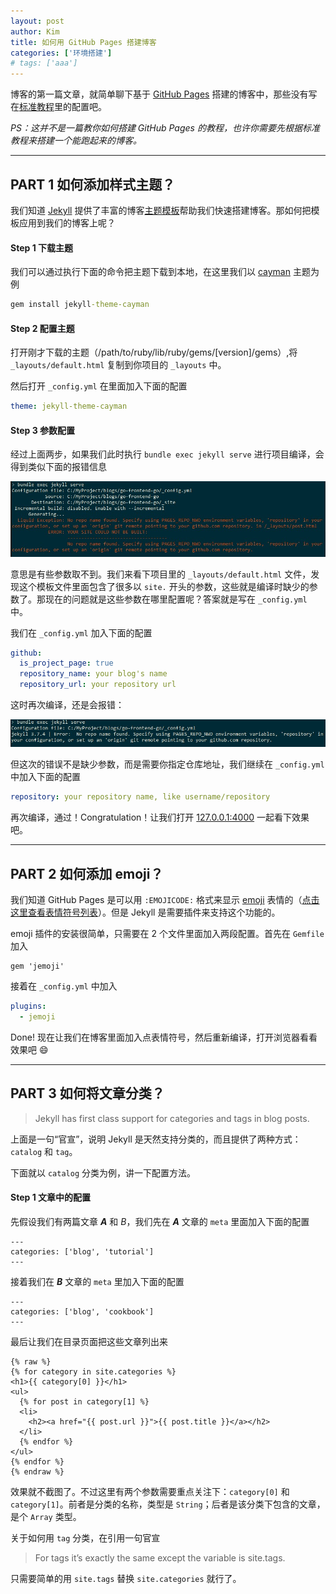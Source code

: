 ```yaml
---
layout: post
author: Kim
title: 如何用 GitHub Pages 搭建博客
categories: ['环境搭建']
# tags: ['aaa']
---
```


博客的第一篇文章，就简单聊下基于 [GitHub Pages](https://pages.github.com/) 搭建的博客中，那些没有写在[标准教程](https://help.github.com/articles/setting-up-your-github-pages-site-locally-with-jekyll/)里的配置吧。

_PS：这并不是一篇教你如何搭建 GitHub Pages 的教程，也许你需要先根据标准教程来搭建一个能跑起来的博客。_

---

## PART 1 如何添加样式主题？

我们知道 [Jekyll](https://jekyllrb.com/) 提供了丰富的博客[主题模板](https://rubygems.org/search?utf8=%E2%9C%93&query=jekyll-theme)帮助我们快速搭建博客。那如何把模板应用到我们的博客上呢？

#### Step 1 下载主题

我们可以通过执行下面的命令把主题下载到本地，在这里我们以 [cayman](https://rubygems.org/gems/jekyll-theme-cayman) 主题为例

```cmd
gem install jekyll-theme-cayman
```

#### Step 2 配置主题

打开刚才下载的主题（/path/to/ruby/lib/ruby/gems/[version]/gems）,将 `_layouts/default.html` 复制到你项目的 `_layouts` 中。

然后打开 `_config.yml` 在里面加入下面的配置

```yml
theme: jekyll-theme-cayman
```

#### Step 3 参数配置

经过上面两步，如果我们此时执行 `bundle exec jekyll serve` 进行项目编译，会得到类似下面的报错信息

![编译失败](/images/2018-12-08-01/01.jpg)

意思是有些参数取不到。我们来看下项目里的 `_layouts/default.html` 文件，发现这个模板文件里面包含了很多以 `site.` 开头的参数，这些就是编译时缺少的参数了。那现在的问题就是这些参数在哪里配置呢？答案就是写在 `_config.yml` 中。

我们在 `_config.yml` 加入下面的配置

```yml
github:
  is_project_page: true
  repository_name: your blog's name
  repository_url: your repository url
```

这时再次编译，还是会报错：

![编译失败](/images/2018-12-08-01/02.jpg)

但这次的错误不是缺少参数，而是需要你指定仓库地址，我们继续在 `_config.yml` 中加入下面的配置

```yml
repository: your repository name, like username/repository
```

再次编译，通过！Congratulation！让我们打开 [127.0.0.1:4000](127.0.0.1:4000) 一起看下效果吧。

---

## PART 2 如何添加 emoji？

我们知道 GitHub Pages 是可以用 `:EMOJICODE:` 格式来显示 [emoji](https://zh.wikipedia.org/wiki/%E8%A1%A8%E6%83%85%E5%9B%BE%E6%A0%87) 表情的（[点击这里查看表情符号列表](https://github.com/ikatyang/emoji-cheat-sheet/blob/master/README.md)）。但是 Jekyll 是需要插件来支持这个功能的。

emoji 插件的安装很简单，只需要在 2 个文件里面加入两段配置。首先在 `Gemfile` 加入

```gemfile
gem 'jemoji'
```

接着在 `_config.yml` 中加入

```yml
plugins:
  - jemoji
```

Done! 现在让我们在博客里面加入点表情符号，然后重新编译，打开浏览器看看效果吧 :smile:

---

## PART 3 如何将文章分类？

> Jekyll has first class support for categories and tags in blog posts.

上面是一句“官宣”，说明 Jekyll 是天然支持分类的，而且提供了两种方式：`catalog` 和 `tag`。

下面就以 `catalog` 分类为例，讲一下配置方法。

#### Step 1 文章中的配置

先假设我们有两篇文章 **_A_** 和 _B_，我们先在 **_A_** 文章的 `meta` 里面加入下面的配置

```jekyll
---
categories: ['blog', 'tutorial']
---
```

接着我们在 **_B_** 文章的 `meta` 里加入下面的配置

```jekyll
---
categories: ['blog', 'cookbook']
---
```

最后让我们在目录页面把这些文章列出来

```
{% raw %}
{% for category in site.categories %}
<h1>{{ category[0] }}</h1>
<ul>
  {% for post in category[1] %}
  <li>
    <h2><a href="{{ post.url }}">{{ post.title }}</a></h2>
  </li>
  {% endfor %}
</ul>
{% endfor %}
{% endraw %}
```

效果就不截图了。不过这里有两个参数需要重点关注下：`category[0]` 和 `category[1]`。前者是分类的名称，类型是 `String`；后者是该分类下包含的文章，是个 `Array` 类型。

关于如何用 `tag` 分类，在引用一句官宣

> For tags it’s exactly the same except the variable is site.tags.

只需要简单的用 `site.tags` 替换 `site.categories` 就行了。
